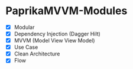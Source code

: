 # PaprikaMVVM-Modules


- [x] Modular
- [x] Dependency Injection (Dagger Hilt)
- [x] MVVM (Model View View Model)
- [x] Use Case
- [x] Clean Architecture
- [x] Flow 
